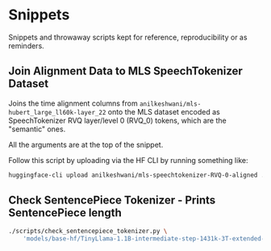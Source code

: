 # Snippets

Snippets and throwaway scripts kept for reference, reproducibility or as reminders.

## Join Alignment Data to MLS SpeechTokenizer Dataset

Joins the time alignment columns from `anilkeshwani/mls-hubert_large_ll60k-layer_22` onto the MLS dataset encoded as SpeechTokenizer RVQ layer/level 0 (RVQ_0) tokens, which are the "semantic" ones.

All the arguments are at the top of the snippet.

Follow this script by uploading via the HF CLI by running something like:

```bash
huggingface-cli upload anilkeshwani/mls-speechtokenizer-RVQ-0-aligned ./train train --repo-type dataset
```

## Check SentencePiece Tokenizer - Prints SentencePiece length

```bash
./scripts/check_sentencepiece_tokenizer.py \
    'models/base-hf/TinyLlama-1.1B-intermediate-step-1431k-3T-extended-5000/tokenizer.model'
```
